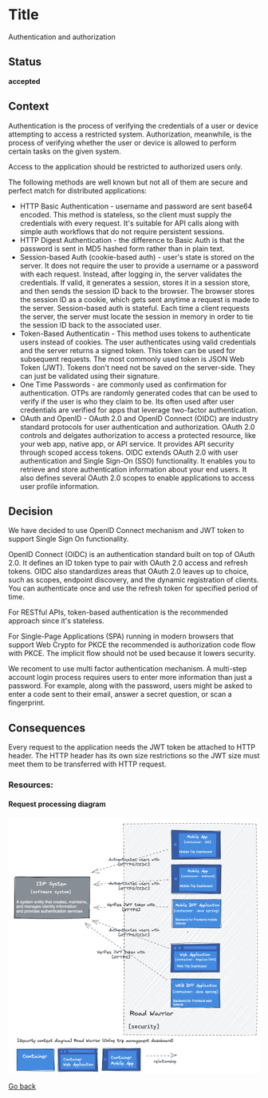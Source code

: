 # Title

Authentication and authorization

## Status

**accepted**

## Context

Authentication is the process of verifying the credentials of a user or device attempting to access a restricted system. Authorization, meanwhile, is the process of verifying whether the user or device is allowed to perform certain tasks on the given system.  

Access to the application should be restricted to authorized users only.  

The following methods are well known but not all of them are secure and perfect match for distributed applications:  
* HTTP Basic Authentication - username and password are sent base64 encoded. This method is stateless, so the client must supply the credentials with every request. It's suitable for API calls along with simple auth workflows that do not require persistent sessions.  
* HTTP Digest Authentication - the difference to Basic Auth is that the password is sent in MD5 hashed form rather than in plain text.  
* Session-based Auth (cookie-based auth) - user's state is stored on the server. It does not require the user to provide a username or a password with each request. Instead, after logging in, the server validates the credentials. If valid, it generates a session, stores it in a session store, and then sends the session ID back to the browser. The browser stores the session ID as a cookie, which gets sent anytime a request is made to the server. Session-based auth is stateful. Each time a client requests the server, the server must locate the session in memory in order to tie the session ID back to the associated user.  
* Token-Based Authenticatin - This method uses tokens to authenticate users instead of cookies. The user authenticates using valid credentials and the server returns a signed token. This token can be used for subsequent requests. The most commonly used token is JSON Web Token (JWT). Tokens don't need not be saved on the server-side. They can just be validated using their signature.  
* One Time Passwords - are commonly used as confirmation for authentication. OTPs are randomly generated codes that can be used to verify if the user is who they claim to be. Its often used after user credentials are verified for apps that leverage two-factor authentication.
* OAuth and OpenID - OAuth 2.0 and OpenID Connect (OIDC) are industry standard protocols for user authentication and authorization. OAuth 2.0 controls and delgates authorization to access a protected resource, like your web app, native app, or API service. It provides API security through scoped access tokens. OIDC extends OAuth 2.0 with user authentication and Single Sign-On (SSO) functionality. It enables you to retrieve and store authentication information about your end users. It also defines several OAuth 2.0 scopes to enable applications to access user profile information. 


## Decision

We have decided to use OpenID Connect mechanism and JWT token to support Single Sign On functionality.  

OpenID Connect (OIDC) is an authentication standard built on top of OAuth 2.0. It defines an ID token type to pair with OAuth 2.0 access and refresh tokens. OIDC also standardizes areas that OAuth 2.0 leaves up to choice, such as scopes, endpoint discovery, and the dynamic registration of clients. You can authenticate once and use the refresh token for specified period of time.  

For RESTful APIs, token-based authentication is the recommended approach since it's stateless.  

For Single-Page Applications (SPA) running in modern browsers that support Web Crypto for PKCE the recommended is authorization code flow with PKCE. The implicit flow should not be used because it lowers security.  

We recoment to use multi factor authentication mechanism. A multi-step account login process requires users to enter more information than just a password. For example, along with the password, users might be asked to enter a code sent to their email, answer a secret question, or scan a fingerprint.  

## Consequences

Every request to the application needs the JWT token be attached to HTTP header. The HTTP header has its own size restrictions so the JWT size must meet them to be transferred with HTTP request.  

### Resources:

#### Request processing diagram

![Dynamic diagram](https://github.com/ExtravaganzaTeam/KATAS-2023/blob/main/current/architecture/security_context.png "a title")  


[Go back](./README.md)
